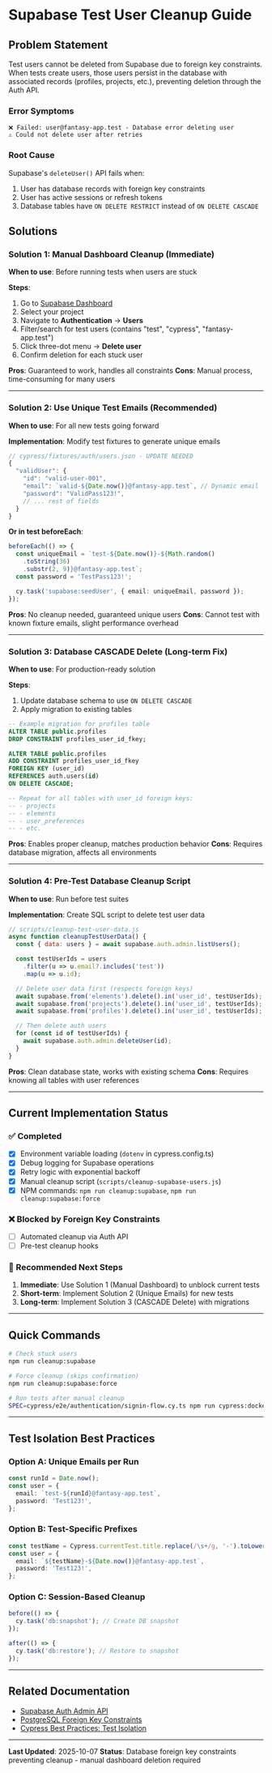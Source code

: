 # Supabase Test User Cleanup Guide

## Problem Statement

Test users cannot be deleted from Supabase due to foreign key constraints. When tests create users, those users persist in the database with associated records (profiles, projects, etc.), preventing deletion through the Auth API.

### Error Symptoms

```
❌ Failed: user@fantasy-app.test - Database error deleting user
⚠️ Could not delete user after retries
```

### Root Cause

Supabase's `deleteUser()` API fails when:

1. User has database records with foreign key constraints
2. User has active sessions or refresh tokens
3. Database tables have `ON DELETE RESTRICT` instead of `ON DELETE CASCADE`

## Solutions

### Solution 1: Manual Dashboard Cleanup (Immediate)

**When to use**: Before running tests when users are stuck

**Steps**:

1. Go to [Supabase Dashboard](https://app.supabase.com)
2. Select your project
3. Navigate to **Authentication** → **Users**
4. Filter/search for test users (contains "test", "cypress", "fantasy-app.test")
5. Click three-dot menu → **Delete user**
6. Confirm deletion for each stuck user

**Pros**: Guaranteed to work, handles all constraints
**Cons**: Manual process, time-consuming for many users

---

### Solution 2: Use Unique Test Emails (Recommended)

**When to use**: For all new tests going forward

**Implementation**: Modify test fixtures to generate unique emails

```typescript
// cypress/fixtures/auth/users.json - UPDATE NEEDED
{
  "validUser": {
    "id": "valid-user-001",
    "email": `valid-${Date.now()}@fantasy-app.test`, // Dynamic email
    "password": "ValidPass123!",
    // ... rest of fields
  }
}
```

**Or in test beforeEach**:

```typescript
beforeEach(() => {
  const uniqueEmail = `test-${Date.now()}-${Math.random()
    .toString(36)
    .substr(2, 9)}@fantasy-app.test`;
  const password = 'TestPass123!';

  cy.task('supabase:seedUser', { email: uniqueEmail, password });
});
```

**Pros**: No cleanup needed, guaranteed unique users
**Cons**: Cannot test with known fixture emails, slight performance overhead

---

### Solution 3: Database CASCADE Delete (Long-term Fix)

**When to use**: For production-ready solution

**Steps**:

1. Update database schema to use `ON DELETE CASCADE`
2. Apply migration to existing tables

```sql
-- Example migration for profiles table
ALTER TABLE public.profiles
DROP CONSTRAINT profiles_user_id_fkey;

ALTER TABLE public.profiles
ADD CONSTRAINT profiles_user_id_fkey
FOREIGN KEY (user_id)
REFERENCES auth.users(id)
ON DELETE CASCADE;

-- Repeat for all tables with user_id foreign keys:
-- - projects
-- - elements
-- - user_preferences
-- - etc.
```

**Pros**: Enables proper cleanup, matches production behavior
**Cons**: Requires database migration, affects all environments

---

### Solution 4: Pre-Test Database Cleanup Script

**When to use**: Run before test suites

**Implementation**: Create SQL script to delete test user data

```javascript
// scripts/cleanup-test-user-data.js
async function cleanupTestUserData() {
  const { data: users } = await supabase.auth.admin.listUsers();

  const testUserIds = users
    .filter(u => u.email?.includes('test'))
    .map(u => u.id);

  // Delete user data first (respects foreign keys)
  await supabase.from('elements').delete().in('user_id', testUserIds);
  await supabase.from('projects').delete().in('user_id', testUserIds);
  await supabase.from('profiles').delete().in('user_id', testUserIds);

  // Then delete auth users
  for (const id of testUserIds) {
    await supabase.auth.admin.deleteUser(id);
  }
}
```

**Pros**: Clean database state, works with existing schema
**Cons**: Requires knowing all tables with user references

---

## Current Implementation Status

### ✅ Completed

- [x] Environment variable loading (`dotenv` in cypress.config.ts)
- [x] Debug logging for Supabase operations
- [x] Retry logic with exponential backoff
- [x] Manual cleanup script (`scripts/cleanup-supabase-users.js`)
- [x] NPM commands: `npm run cleanup:supabase`, `npm run cleanup:supabase:force`

### ❌ Blocked by Foreign Key Constraints

- [ ] Automated cleanup via Auth API
- [ ] Pre-test cleanup hooks

### 🔧 Recommended Next Steps

1. **Immediate**: Use Solution 1 (Manual Dashboard) to unblock current tests
2. **Short-term**: Implement Solution 2 (Unique Emails) for new tests
3. **Long-term**: Implement Solution 3 (CASCADE Delete) with migrations

---

## Quick Commands

```bash
# Check stuck users
npm run cleanup:supabase

# Force cleanup (skips confirmation)
npm run cleanup:supabase:force

# Run tests after manual cleanup
SPEC=cypress/e2e/authentication/signin-flow.cy.ts npm run cypress:docker:test:spec
```

---

## Test Isolation Best Practices

### Option A: Unique Emails per Run

```typescript
const runId = Date.now();
const user = {
  email: `test-${runId}@fantasy-app.test`,
  password: 'Test123!',
};
```

### Option B: Test-Specific Prefixes

```typescript
const testName = Cypress.currentTest.title.replace(/\s+/g, '-').toLowerCase();
const user = {
  email: `${testName}-${Date.now()}@fantasy-app.test`,
  password: 'Test123!',
};
```

### Option C: Session-Based Cleanup

```typescript
before(() => {
  cy.task('db:snapshot'); // Create DB snapshot
});

after(() => {
  cy.task('db:restore'); // Restore to snapshot
});
```

---

## Related Documentation

- [Supabase Auth Admin API](https://supabase.com/docs/reference/javascript/auth-admin-deleteuser)
- [PostgreSQL Foreign Key Constraints](https://www.postgresql.org/docs/current/ddl-constraints.html#DDL-CONSTRAINTS-FK)
- [Cypress Best Practices: Test Isolation](https://docs.cypress.io/guides/references/best-practices#Creating-tiny-tests-with-a-single-assertion)

---

**Last Updated**: 2025-10-07
**Status**: Database foreign key constraints preventing cleanup - manual dashboard deletion required
